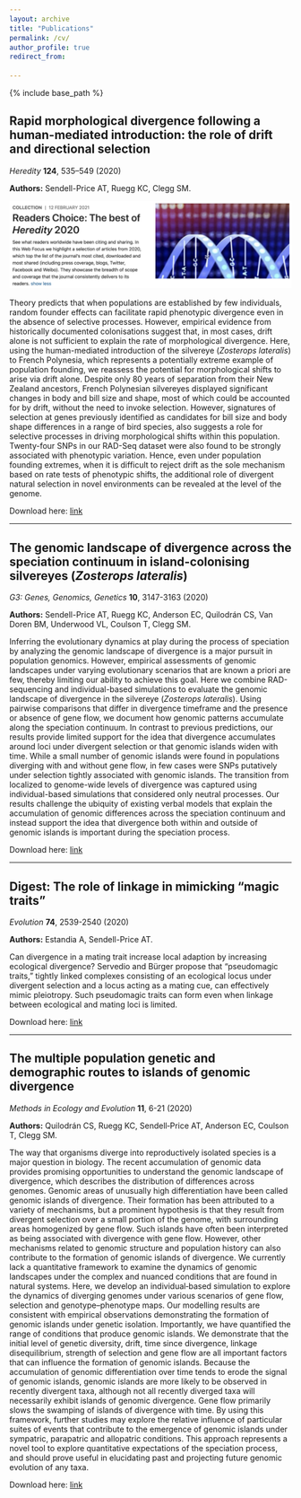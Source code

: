 ```yaml
---
layout: archive
title: "Publications"
permalink: /cv/
author_profile: true
redirect_from:

---
```


{% include base_path %}

## Rapid morphological divergence following a human-mediated introduction: the role of drift and directional selection
*Heredity* **124**, 535–549 (2020)

**Authors:** Sendell-Price AT, Ruegg KC, Clegg SM.

![Best_of_Heredity_Collection](/images/BestofHeredity.png)

Theory predicts that when populations are established by few individuals, random founder effects can facilitate rapid phenotypic divergence even in the absence of selective processes. However, empirical evidence from historically documented colonisations suggest that, in most cases, drift alone is not sufficient to explain the rate of morphological divergence. Here, using the human-mediated introduction of the silvereye (*Zosterops lateralis*) to French Polynesia, which represents a potentially extreme example of population founding, we reassess the potential for morphological shifts to arise via drift alone. Despite only 80 years of separation from their New Zealand ancestors, French Polynesian silvereyes displayed significant changes in body and bill size and shape, most of which could be accounted for by drift, without the need to invoke selection. However, signatures of selection at genes previously identified as candidates for bill size and body shape differences in a range of bird species, also suggests a role for selective processes in driving morphological shifts within this population. Twenty-four SNPs in our RAD-Seq dataset were also found to be strongly associated with phenotypic variation. Hence, even under population founding extremes, when it is difficult to reject drift as the sole mechanism based on rate tests of phenotypic shifts, the additional role of divergent natural selection in novel environments can be revealed at the level of the genome.

Download here: [link](https://asendellprice.github.io/files/Sendell-Price_et_al_2020_Heredity.pdf)

___

## The genomic landscape of divergence across the speciation continuum in island-colonising silvereyes (*Zosterops lateralis*)
*G3: Genes, Genomics, Genetics* **10**, 3147-3163 (2020)

**Authors:**  Sendell-Price AT,  Ruegg KC, Anderson EC,  Quilodrán CS,  Van Doren BM,  Underwood VL,  Coulson T, Clegg SM.

Inferring the evolutionary dynamics at play during the process of speciation by analyzing the genomic landscape of divergence is a major pursuit in population genomics. However, empirical assessments of genomic landscapes under varying evolutionary scenarios that are known a priori are few, thereby limiting our ability to achieve this goal. Here we combine RAD-sequencing and individual-based simulations to evaluate the genomic landscape of divergence in the silvereye (*Zosterops lateralis*). Using pairwise comparisons that differ in divergence timeframe and the presence or absence of gene flow, we document how genomic patterns accumulate along the speciation continuum. In contrast to previous predictions, our results provide limited support for the idea that divergence accumulates around loci under divergent selection or that genomic islands widen with time. While a small number of genomic islands were found in populations diverging with and without gene flow, in few cases were SNPs putatively under selection tightly associated with genomic islands. The transition from localized to genome-wide levels of divergence was captured using individual-based simulations that considered only neutral processes. Our results challenge the ubiquity of existing verbal models that explain the accumulation of genomic differences across the speciation continuum and instead support the idea that divergence both within and outside of genomic islands is important during the speciation process.

Download here: [link](https://asendellprice.github.io/files/Sendell-Price_et_al_2020_G3.pdf)

___

## Digest: The role of linkage in mimicking “magic traits”
*Evolution* **74**, 2539-2540 (2020)

**Authors:**  Estandia A, Sendell-Price AT.

Can divergence in a mating trait increase local adaption by increasing ecological divergence? Servedio and Bürger propose that “pseudomagic traits,” tightly linked complexes consisting of an ecological locus under divergent selection and a locus acting as a mating cue, can effectively mimic pleiotropy. Such pseudomagic traits can form even when linkage between ecological and mating loci is limited.

Download here: [link](https://asendellprice.github.io/files/Estandia_Sendell-Price_2020_Evol.pdf)

___

## The multiple population genetic and demographic routes to islands of genomic divergence
*Methods in Ecology and Evolution* **11**, 6-21 (2020)

**Authors:**  Quilodrán CS, Ruegg KC, Sendell‐Price AT, Anderson EC, Coulson T, Clegg SM.

The way that organisms diverge into reproductively isolated species is a major question in biology. The recent accumulation of genomic data provides promising opportunities to understand the genomic landscape of divergence, which describes the distribution of differences across genomes. Genomic areas of unusually high differentiation have been called genomic islands of divergence. Their formation has been attributed to a variety of mechanisms, but a prominent hypothesis is that they result from divergent selection over a small portion of the genome, with surrounding areas homogenized by gene flow. Such islands have often been interpreted as being associated with divergence with gene flow. However, other mechanisms related to genomic structure and population history can also contribute to the formation of genomic islands of divergence. We currently lack a quantitative framework to examine the dynamics of genomic landscapes under the complex and nuanced conditions that are found in natural systems. Here, we develop an individual‐based simulation to explore the dynamics of diverging genomes under various scenarios of gene flow, selection and genotype–phenotype maps. Our modelling results are consistent with empirical observations demonstrating the formation of genomic islands under genetic isolation. Importantly, we have quantified the range of conditions that produce genomic islands. We demonstrate that the initial level of genetic diversity, drift, time since divergence, linkage disequilibrium, strength of selection and gene flow are all important factors that can influence the formation of genomic islands. Because the accumulation of genomic differentiation over time tends to erode the signal of genomic islands, genomic islands are more likely to be observed in recently divergent taxa, although not all recently diverged taxa will necessarily exhibit islands of genomic divergence. Gene flow primarily slows the swamping of islands of divergence with time. By using this framework, further studies may explore the relative influence of particular suites of events that contribute to the emergence of genomic islands under sympatric, parapatric and allopatric conditions. This approach represents a novel tool to explore quantitative expectations of the speciation process, and should prove useful in elucidating past and projecting future genomic evolution of any taxa.

Download here: [link](https://asendellprice.github.io/files/Quilodran_et_al_2020_MEE.pdf)
